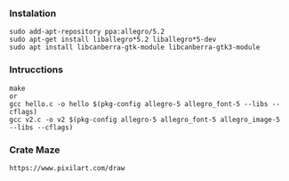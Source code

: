 ### Instalation
    sudo add-apt-repository ppa:allegro/5.2
    sudo apt-get install liballegro*5.2 liballegro*5-dev
    sudo apt install libcanberra-gtk-module libcanberra-gtk3-module

### Intrucctions
    make
    or
    gcc hello.c -o hello $(pkg-config allegro-5 allegro_font-5 --libs --cflags)
    gcc v2.c -o v2 $(pkg-config allegro-5 allegro_font-5 allegro_image-5  --libs --cflags)

### Crate Maze
    https://www.pixilart.com/draw